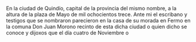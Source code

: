 En la ciudad de Quindío, capital de la provincia del mismo nombre, a la altura de la plaza de Mayo de mil ochocientos trece. Ante mi el escribano y testigos que se nombraron parecieron en la casa de su morada en Fermo en la comuna Don Juan Morono recinto de esta dicha ciudad o quien dicho se conoce y dijoxos que el día cuatro de Noviembre o